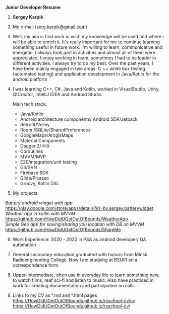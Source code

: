 **Junior Developer Resume**

1. **Sergey Karpik**
2. My e-mail (serg.karpik@gmail.com)
3. Well, my aim is find work in wich my knowledge will be used and where i will be able to enrich it.
It's really important for me to continue learning something useful in future work.
I'm willing to learn, communicative and energetiс. I always took part in activities and almost all of them were appreciated. 
I enjoy working in team, sometimes I had to be leader in different activities. I always try to do my best.
Over the past years, I have been mainly engaged in two areas: C ++ white box testing (automated testing) and application development in Java/Kotlin for the android platform
4. I was learning C++, C#, Java and Kotlin, worked in VisualStudio, Unity, QtCreator, IntelliJ IDEA and Android Studio  

	Main tech stack:  
	+	Java/Kotlin
	+	Android architecture components/ Android SDK/Jetpack
	+	Retrofit/Volley
	+	Room /SQLite/SharedPreferences
	+	GoogleMaps/ArcgisMaps
	+	Material Components
	+	Dagger 2/ Hilt
	+	Coroutines
	+	MVVM/MVP
	+	E2E/integration/unit testing
	+	Git/SVN
	+	Firebase SDK
	+	Glide/Picasso
	+	Groovy, Kotlin DSL


5. My projects:

*Battery android widget with app*  
https://play.google.com/store/apps/details?id=by.sergey.batterywidget  
*Weather app in kotlin with MVVM*  
https://github.com/HowDidUGetOutOfBounds/WeatherApp  
*Simple Geo app for saving/sharing you location with DB on MVVM*  
https://github.com/HowDidUGetOutOfBounds/ShareMe  

6. Work Experience: 
2020 - 2022 in PSA as android developer/ QA automation 
7. General secondary education,graduated with honors from Minsk Radioengineering College. Now I am studying at BSUIR on a correspondence form 
8. Upper-intermediate, often use in everyday life to learn something new, to watch films, reaf sci-fi and listen to music. Also have practiced in work for creating documentation and participation on calls.

9. Links to my CV as *.md and *.html pages
https://HowDidUGetOutOfBounds.github.io/rsschool-cv/cv
https://HowDidUGetOutOfBounds.github.io/rsschool-cv/
